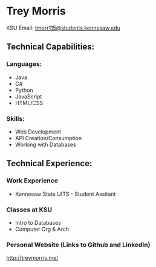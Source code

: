 # Trey Morris 
KSU Email: tmorr115@students.kennesaw.edu
## Technical Capabilities: 
### Languages: 
* Java
* C#
* Python
* JavaScript
* HTML/CSS
  
### Skills:
* Web Development
* API Creation/Consumption
* Working with Databases

## Technical Experience: 
### Work Experience
* Kennesaw State UITS - Student Assitant
### Classes at KSU
* Intro to Databases
* Computer Org & Arch 

### Personal Website (Links to Github and LinkedIn)
http://treymorris.me/
